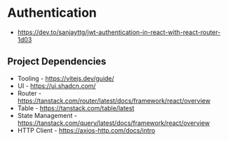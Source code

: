# Authentication

 - https://dev.to/sanjayttg/jwt-authentication-in-react-with-react-router-1d03

## Project Dependencies

 - Tooling - https://vitejs.dev/guide/
 - UI - https://ui.shadcn.com/
 - Router - https://tanstack.com/router/latest/docs/framework/react/overview
 - Table - https://tanstack.com/table/latest
 - State Management - https://tanstack.com/query/latest/docs/framework/react/overview
 - HTTP Client - https://axios-http.com/docs/intro
